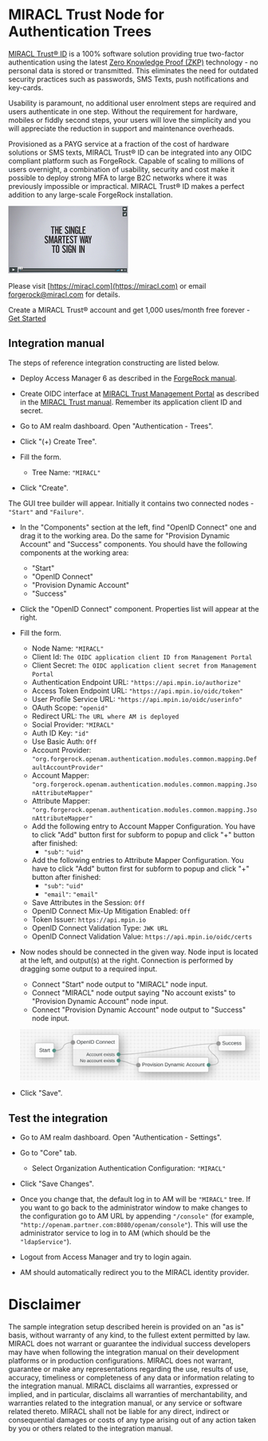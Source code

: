 # MIRACL Trust Node for Authentication Trees

[MIRACL Trust® ID](https://miracl.com) is a 100% software solution providing true two-factor authentication using the latest [Zero Knowledge Proof (ZKP)](https://www.miracl.com/zero-knowledge) technology - no personal data is stored or transmitted. This eliminates the need for outdated security practices such as passwords, SMS Texts, push notifications and key-cards.

Usability is paramount, no additional user enrolment steps are required and users authenticate in one step. Without the requirement for hardware, mobiles or fiddly second steps, your users will love the simplicity and you will appreciate the reduction in support and maintenance overheads.

Provisioned as a PAYG service at a fraction of the cost of hardware solutions or SMS texts, MIRACL Trust® ID can be integrated into any OIDC compliant platform such as ForgeRock. Capable of scaling to millions of users overnight, a combination of usability, security and cost make it possible to deploy strong MFA to large B2C networks where it was previously impossible or impractical.
MIRACL Trust® ID makes a perfect addition to any large-scale ForgeRock installation.

[![Play Video](images/video.png)](https://www.youtube.com/watch?v=h-ccPbfWI7A)

Please visit [https://miracl.com](https://miracl.com) or email forgerock@miracl.com for details.

Create a MIRACL Trust® account and get 1,000 uses/month free forever - [Get Started](https://trust.miracl.cloud/get-started)


## Integration manual

The steps of reference integration constructing are listed below.

* Deploy Access Manager 6 as described in the [ForgeRock manual](https://backstage.forgerock.com/docs/am/6/quick-start-guide).
* Create OIDC interface at [MIRACL Trust Management Portal](https://trust.miracl.cloud) as described in the [MIRACL Trust manual](https://devdocs.trust.miracl.cloud/register-create-new-app/). Remember its application client ID and secret.
* Go to AM realm dashboard. Open "Authentication - Trees".
* Click "(+) Create Tree".

* Fill the form.
    + Tree Name: `"MIRACL"`

* Click "Create".

The GUI tree builder will appear. Initially it contains two connected nodes - `"Start"` and `"Failure"`.

* In the "Components" section at the left, find "OpenID Connect" one and drag it to the working area. Do the same for "Provision Dynamic Account" and "Success" components. You should have the following components at the working area:
    + "Start"
    + "OpenID Connect"
    + "Provision Dynamic Account"
    + "Success"


* Click the "OpenID Connect" component. Properties list will appear at the right.

* Fill the form.
    + Node Name: `"MIRACL"`
    + Client Id: `The OIDC application client ID from Management Portal`
    + Client Secret: `The OIDC application client secret from Management Portal`
    + Authentication Endpoint URL: `"https://api.mpin.io/authorize"`
    + Access Token Endpoint URL: `"https://api.mpin.io/oidc/token"`
    + User Profile Service URL: `"https://api.mpin.io/oidc/userinfo"`
    + OAuth Scope: `"openid"`
    + Redirect URL: `The URL where AM is deployed`
    + Social Provider: `"MIRACL"`
    + Auth ID Key: `"id"`
    + Use Basic Auth: `Off`
    + Account Provider: `"org.forgerock.openam.authentication.modules.common.mapping.DefaultAccountProvider"`
    + Account Mapper: `"org.forgerock.openam.authentication.modules.common.mapping.JsonAttributeMapper"`
    + Attribute Mapper: `"org.forgerock.openam.authentication.modules.common.mapping.JsonAttributeMapper"`
    + Add the following entry to Account Mapper Configuration. You have to click "Add" button first for subform to popup and click "+" button after finished:
        + `"sub"`: `"uid"`
    + Add the following entries to Attribute Mapper Configuration. You have to click "Add" button first for subform to popup and click "+" button after finished:
        + `"sub"`: `"uid"`
        + `"email"`: `"email"`
    + Save Attributes in the Session: `Off`
    + OpenID Connect Mix-Up Mitigation Enabled: `Off`
    + Token Issuer: `https://api.mpin.io`
    + OpenID Connect Validation Type: `JWK URL`
    + OpenID Connect Validation Value: `https://api.mpin.io/oidc/certs`

* Now nodes should be connected in the given way. Node input is located at the left, and output(s) at the right. Connection is performed by dragging some output to a required input.
    + Connect "Start" node output to "MIRACL" node input.
    + Connect "MIRACL" node output saying "No account exists" to "Provision Dynamic Account" node input.
    + Connect "Provision Dynamic Account" node output to "Success" node input.

    ![ScreenShot](images/forgerock_authentication_tree.png)

* Click "Save".


## Test the integration

* Go to AM realm dashboard. Open "Authentication - Settings".
* Go to "Core" tab.
    + Select Organization Authentication Configuration: `"MIRACL"`
* Click "Save Changes".

* Once you change that, the default log in to AM will be `"MIRACL"` tree. If you want to go back to the administrator window to make changes to the configuration go to AM URL by appending `"/console"` (for example, `"http://openam.partner.com:8080/openam/console"`). This will use the administrator service to log in to AM (which should be the `"ldapService"`).

* Logout from Access Manager and try to login again.
* AM should automatically redirect you to the MIRACL identity provider.


# Disclaimer

The sample integration setup described herein is provided on an "as is" basis, without warranty of any kind, to the fullest extent permitted by law. MIRACL does not warrant or guarantee the individual success developers may have when following the integration manual on their development platforms or in production configurations.
MIRACL does not warrant, guarantee or make any representations regarding the use, results of use, accuracy, timeliness or completeness of any data or information relating to the integration manual. MIRACL disclaims all warranties, expressed or implied, and in particular, disclaims all warranties of merchantability, and warranties related to the integration manual, or any service or software related thereto.
MIRACL shall not be liable for any direct, indirect or consequential damages or costs of any type arising out of any action taken by you or others related to the integration manual.
